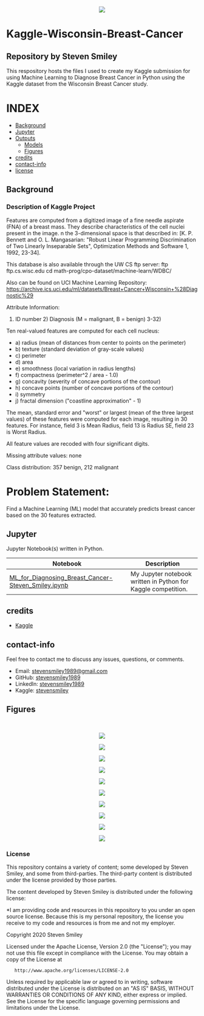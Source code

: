<br/>
<p align="center">
<img src="https://raw.githubusercontent.com/stevensmiley1989/Kaggle-WisconsinBreastCancer/master/GitHub_Images/BreastCancer_TitleGIF.gif">
</p>

# Kaggle-Wisconsin-Breast-Cancer
## Repository by Steven Smiley

This respository hosts the files I used to create my Kaggle submission for using Machine Learning to Diagnose Breast Cancer in Python using the Kaggle dataset from the Wisconsin Breast Cancer study.


# INDEX

* [Background](#Background)
* [Jupyter](#Jupyter)
* [Outputs](#Outputs)
   * [Models](#Models)
   * [Figures](#Figures)
* [credits](#credits)
* [contact-info](#contact-info)
* [license](#license)


## Background
### Description of Kaggle Project 

Features are computed from a digitized image of a fine needle aspirate (FNA) of a breast mass. They describe characteristics of the cell nuclei present in the image. n the 3-dimensional space is that described in: [K. P. Bennett and O. L. Mangasarian: "Robust Linear Programming Discrimination of Two Linearly Inseparable Sets", Optimization Methods and Software 1, 1992, 23-34].

This database is also available through the UW CS ftp server: ftp ftp.cs.wisc.edu cd math-prog/cpo-dataset/machine-learn/WDBC/

Also can be found on UCI Machine Learning Repository: https://archive.ics.uci.edu/ml/datasets/Breast+Cancer+Wisconsin+%28Diagnostic%29

Attribute Information:

1) ID number 2) Diagnosis (M = malignant, B = benign) 3-32)

Ten real-valued features are computed for each cell nucleus:

* a) radius (mean of distances from center to points on the perimeter) 
* b) texture (standard deviation of gray-scale values) 
* c) perimeter 
* d) area 
* e) smoothness (local variation in radius lengths) 
* f) compactness (perimeter^2 / area - 1.0) 
* g) concavity (severity of concave portions of the contour) 
* h) concave points (number of concave portions of the contour) 
* i) symmetry 
* j) fractal dimension ("coastline approximation" - 1)

The mean, standard error and "worst" or largest (mean of the three largest values) of these features were computed for each image, resulting in 30 features. For instance, field 3 is Mean Radius, field 13 is Radius SE, field 23 is Worst Radius.

All feature values are recoded with four significant digits.

Missing attribute values: none

Class distribution: 357 benign, 212 malignant

# Problem Statement:

Find a Machine Learning (ML) model that accurately predicts breast cancer based on the 30 features extracted.

## Jupyter
Jupyter Notebook(s) written in Python.

| Notebook | Description |
|--------------------------------------------------------------------------------------------------------------|-------------------------------------------------------------------------------------------------------------------------------------------------------------------|
| [ML_for_Diagnosing_Breast_Cancer-Steven_Smiley.ipynb](http://nbviewer.ipython.org/github/stevensmiley1989/Kaggle-WisconsinBreastCancer/blob/master/ML_for_Diagnosing_Breast_Cancer-Steven_Smiley.ipynb) | My Jupyter notebook written in Python for Kaggle competition. |


## credits

* [Kaggle](https://www.kaggle.com/)

## contact-info

Feel free to contact me to discuss any issues, questions, or comments.

* Email: [stevensmiley1989@gmail.com](mailto:stevensmiley1989@gmail.com)
* GitHub: [stevensmiley1989](https://github.com/stevensmiley1989)
* LinkedIn: [stevensmiley1989](https://www.linkedin.com/in/stevensmiley1989)
* Kaggle: [stevensmiley](https://www.kaggle.com/stevensmiley)

## Figures

<br/>
<p align="center">
<img src="https://raw.githubusercontent.com/stevensmiley1989/Kaggle-WisconsinBreastCancer/master/Outputs/Figures/Figure1.Heatmap.png">
</p>

<p align="center">
<img src="https://raw.githubusercontent.com/stevensmiley1989/Kaggle-WisconsinBreastCancer/master/Outputs/Figures/Figure2.A_LR_Confusion_Matrix.png">
<br/>
</p>

<p align="center">
<img src="https://raw.githubusercontent.com/stevensmiley1989/Kaggle-WisconsinBreastCancer/master/Outputs/Figures/Figure3.A_SVM_Confusion_Matrix.png">
<br/>
</p>

<p align="center">
<img src="https://raw.githubusercontent.com/stevensmiley1989/Kaggle-WisconsinBreastCancer/master/Outputs/Figures/Figure4.A_MLP_Confusion_Matrix.png">
<br/>
</p>

<p align="center">
<img src="https://raw.githubusercontent.com/stevensmiley1989/Kaggle-WisconsinBreastCancer/master/Outputs/Figures/Figure5.A_RF_Confusion_Matrix.png">
<br/>
</p>

<p align="center">
<img src="https://raw.githubusercontent.com/stevensmiley1989/Kaggle-WisconsinBreastCancer/master/Outputs/Figures/Figure5.B_RF_Variable_Importance_Plot.png">
<br/>
</p>

<p align="center">
<img src="https://raw.githubusercontent.com/stevensmiley1989/Kaggle-WisconsinBreastCancer/master/Outputs/Figures/Figure6.A_GB_Confusion_Matrix.png">
<br/>
</p>

<p align="center">
<img src="https://raw.githubusercontent.com/stevensmiley1989/Kaggle-WisconsinBreastCancer/master/Outputs/Figures/Figure6.B_GB_Variable_Importance_Plot.png">
<br/>
</p>


<p align="center">
<img src="https://raw.githubusercontent.com/stevensmiley1989/Kaggle-WisconsinBreastCancer/master/Outputs/Figures/Figure7.A_XGB_Confusion_Matrix.png">
<br/>
</p>

<p align="center">
<img src="https://raw.githubusercontent.com/stevensmiley1989/Kaggle-WisconsinBreastCancer/master/Outputs/Figures/Figure7.B_XGB_Variable_Importance_Plot.png">
<br/>
</p>


### License

This repository contains a variety of content; some developed by Steven Smiley, and some from third-parties.  The third-party content is distributed under the license provided by those parties.

The content developed by Steven Smiley is distributed under the following license:

*I am providing code and resources in this repository to you under an open source license.  Because this is my personal repository, the license you receive to my code and resources is from me and not my employer. 

   Copyright 2020 Steven Smiley

   Licensed under the Apache License, Version 2.0 (the "License");
   you may not use this file except in compliance with the License.
   You may obtain a copy of the License at

       http://www.apache.org/licenses/LICENSE-2.0

   Unless required by applicable law or agreed to in writing, software
   distributed under the License is distributed on an "AS IS" BASIS,
   WITHOUT WARRANTIES OR CONDITIONS OF ANY KIND, either express or implied.
   See the License for the specific language governing permissions and
   limitations under the License.
   
